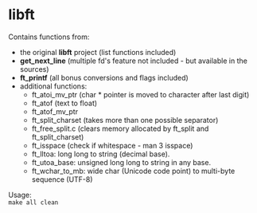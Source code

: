 # libft
Contains functions from:
- the original **libft** project (list functions included)
- **get_next_line** (multiple fd's feature not included - but available in the sources)
- **ft_printf** (all bonus conversions and flags included)
- additional functions:
	- ft_atoi_mv_ptr (char * pointer is moved to character after last digit)
	- ft_atof (text to float)
	- ft_atof_mv_ptr
	- ft_split_charset (takes more than one possible separator)
	- ft_free_split.c (clears memory allocated by ft_split and ft_split_charset)
	- ft_isspace (check if whitespace - man 3 isspace)
	- ft_lltoa: long long to string (decimal base).
	- ft_utoa_base: unsigned long long to string in any base.
	- ft_wchar_to_mb: wide char (Unicode code point) to multi-byte sequence (UTF-8)

Usage:\
 `make all clean`
